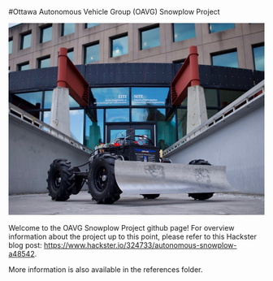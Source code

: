 #Ottawa Autonomous Vehicle Group (OAVG) Snowplow Project

![alt text](https://github.com/jmidwint/oavg_snowplow/blob/master/images/oavg_snowplow.jpg "OAVG Snowplow")

Welcome to the OAVG Snowplow Project github page!  For overview information about the project up to this point, please refer to this Hackster blog post: <https://www.hackster.io/324733/autonomous-snowplow-a48542>.

More information is also available in the references folder.

